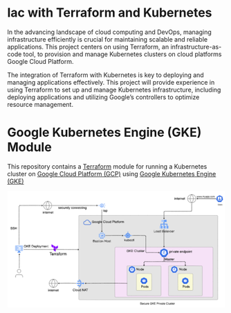 # Iac with Terraform and Kubernetes
In the advancing landscape of cloud computing and DevOps, managing infrastructure efficiently is crucial for maintaining scalable and reliable applications. This project centers on using Terraform, an infrastructure-as-code tool, to provision and manage Kubernetes clusters on cloud platforms Google Cloud Platform. 

The integration of Terraform with Kubernetes is key to deploying and managing applications effectively. This project will provide experience in using Terraform to set up and manage Kubernetes infrastructure, including deploying applications and utilizing Google’s controllers to optimize resource management.

# Google Kubernetes Engine (GKE) Module
This repository contains a [Terraform](https://www.terraform.io/) module for running a Kubernetes cluster on [Google Cloud Platform (GCP)](https://cloud.google.com/?hl=en) using [Google Kubernetes Engine (GKE)](https://cloud.google.com/kubernetes-engine?hl=en) 



![Architectural Diagram](./Tf-GKE.png)

[comment]: <ADD REFERENCES TO APPLICATION. IT IS FROM DOCKER GETTING STARTED>

[comment]: <ADD REFERENCES TO APPLICATION. IT IS FROM DOCKER GETTING STARTED>
